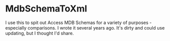 MdbSchemaToXml
==============

I use this to spit out Access MDB Schemas for a variety of purposes - especially comparisons. I wrote it several years ago. It's dirty and could use updating, but I thought I'd share.
